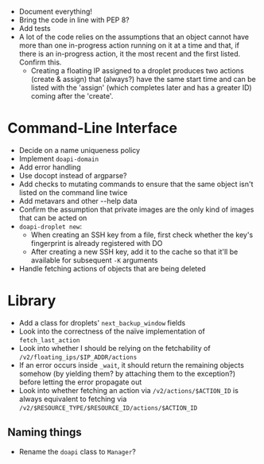 - Document everything!
- Bring the code in line with PEP 8?
- Add tests
- A lot of the code relies on the assumptions that an object cannot have more
  than one in-progress action running on it at a time and that, if there is an
  in-progress action, it the most recent and the first listed.  Confirm this.
    - Creating a floating IP assigned to a droplet produces two actions (create
      & assign) that (always?) have the same start time and can be listed with
      the 'assign' (which completes later and has a greater ID) coming after
      the 'create'.

# Command-Line Interface

- Decide on a name uniqueness policy
- Implement `doapi-domain`
- Add error handling
- Use docopt instead of argparse?
- Add checks to mutating commands to ensure that the same object isn't listed
  on the command line twice
- Add metavars and other --help data
- Confirm the assumption that private images are the only kind of images that
  can be acted on
- `doapi-droplet new`:
    - When creating an SSH key from a file, first check whether the key's
      fingerprint is already registered with DO
    - After creating a new SSH key, add it to the cache so that it'll be
      available for subsequent `-K` arguments
- Handle fetching actions of objects that are being deleted

# Library

- Add a class for droplets' `next_backup_window` fields
- Look into the correctness of the naïve implementation of `fetch_last_action`
- Look into whether I should be relying on the fetchability of
  `/v2/floating_ips/$IP_ADDR/actions`
- If an error occurs inside `_wait`, it should return the remaining objects
  somehow (by yielding them? by attaching them to the exception?) before
  letting the error propagate out
- Look into whether fetching an action via `/v2/actions/$ACTION_ID` is always
  equivalent to fetching via
  `/v2/$RESOURCE_TYPE/$RESOURCE_ID/actions/$ACTION_ID`

## Naming things

- Rename the `doapi` class to `Manager`?
